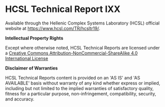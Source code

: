 # HCSL Technical Report IXX
 
Available through the Hellenic Complex Systems Laboratory (HCSL) official website at https://www.hcsl.com/TR/hcsltr19/.

**Intellectual Property Rights**

Except where otherwise noted, HCSL Technical Reports are licensed under a [Creative Commons Attribution-NonCommercial-ShareAlike 4.0 International License](https://creativecommons.org/licenses/by-nc-sa/4.0/)

**Disclaimer of Warranties**

HCSL Technical Reports content is provided on an 'AS IS' and 'AS AVAILABLE' basis without warranty of any kind whether express or implied, including but not limited to the implied warranties of satisfactory quality, fitness for a particular purpose, non-infringement, compatibility, security, and accuracy.